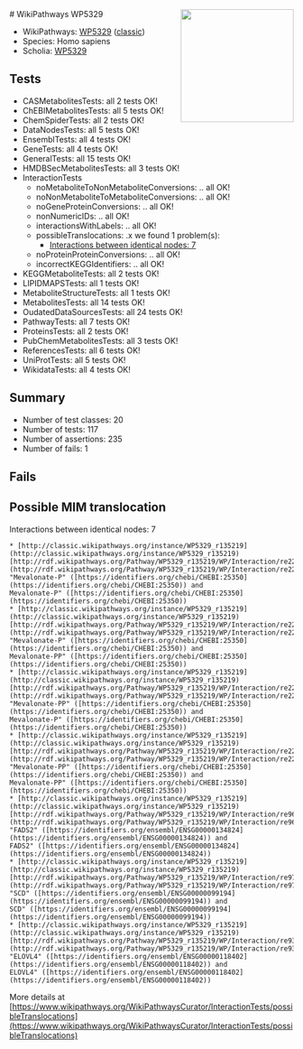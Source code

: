 <img style="float: right; width: 200px" src="https://upload.wikimedia.org/wikipedia/commons/thumb/8/83/Wplogo_with_text_500.png/640px-Wplogo_with_text_500.png" />
# WikiPathways WP5329

* WikiPathways: [WP5329](https://wikipathways.org/pathways/WP5329) ([classic](https://classic.wikipathways.org/instance/WP5329))
* Species: Homo sapiens
* Scholia: [WP5329](https://scholia.toolforge.org/wikipathways/WP5329)
## Tests
* CASMetabolitesTests: all 2 tests OK!
* ChEBIMetabolitesTests: all 5 tests OK!
* ChemSpiderTests: all 2 tests OK!
* DataNodesTests: all 5 tests OK!
* EnsemblTests: all 4 tests OK!
* GeneTests: all 4 tests OK!
* GeneralTests: all 15 tests OK!
* HMDBSecMetabolitesTests: all 3 tests OK!
* InteractionTests
    * noMetaboliteToNonMetaboliteConversions: .. all OK!
    * noNonMetaboliteToMetaboliteConversions: .. all OK!
    * noGeneProteinConversions: .. all OK!
    * nonNumericIDs: .. all OK!
    * interactionsWithLabels: .. all OK!
    * possibleTranslocations: .x we found 1 problem(s):
        * [Interactions between identical nodes: 7](#1c11820c)
    * noProteinProteinConversions: .. all OK!
    * incorrectKEGGIdentifiers: .. all OK!
* KEGGMetaboliteTests: all 2 tests OK!
* LIPIDMAPSTests: all 1 tests OK!
* MetaboliteStructureTests: all 1 tests OK!
* MetabolitesTests: all 14 tests OK!
* OudatedDataSourcesTests: all 24 tests OK!
* PathwayTests: all 7 tests OK!
* ProteinsTests: all 2 tests OK!
* PubChemMetabolitesTests: all 3 tests OK!
* ReferencesTests: all 6 tests OK!
* UniProtTests: all 5 tests OK!
* WikidataTests: all 4 tests OK!


## Summary

* Number of test classes: 20
* Number of tests: 117
* Number of assertions: 235
* Number of fails: 1

## Fails

<a name="1c11820c" />

## Possible MIM translocation

Interactions between identical nodes: 7
```
* [http://classic.wikipathways.org/instance/WP5329_r135219](http://classic.wikipathways.org/instance/WP5329_r135219) [http://rdf.wikipathways.org/Pathway/WP5329_r135219/WP/Interaction/re22](http://rdf.wikipathways.org/Pathway/WP5329_r135219/WP/Interaction/re22) "Mevalonate-P" ([https://identifiers.org/chebi/CHEBI:25350](https://identifiers.org/chebi/CHEBI:25350)) and 
Mevalonate-P" ([https://identifiers.org/chebi/CHEBI:25350](https://identifiers.org/chebi/CHEBI:25350))
* [http://classic.wikipathways.org/instance/WP5329_r135219](http://classic.wikipathways.org/instance/WP5329_r135219) [http://rdf.wikipathways.org/Pathway/WP5329_r135219/WP/Interaction/re22](http://rdf.wikipathways.org/Pathway/WP5329_r135219/WP/Interaction/re22) "Mevalonate-P" ([https://identifiers.org/chebi/CHEBI:25350](https://identifiers.org/chebi/CHEBI:25350)) and 
Mevalonate-PP" ([https://identifiers.org/chebi/CHEBI:25350](https://identifiers.org/chebi/CHEBI:25350))
* [http://classic.wikipathways.org/instance/WP5329_r135219](http://classic.wikipathways.org/instance/WP5329_r135219) [http://rdf.wikipathways.org/Pathway/WP5329_r135219/WP/Interaction/re22](http://rdf.wikipathways.org/Pathway/WP5329_r135219/WP/Interaction/re22) "Mevalonate-PP" ([https://identifiers.org/chebi/CHEBI:25350](https://identifiers.org/chebi/CHEBI:25350)) and 
Mevalonate-P" ([https://identifiers.org/chebi/CHEBI:25350](https://identifiers.org/chebi/CHEBI:25350))
* [http://classic.wikipathways.org/instance/WP5329_r135219](http://classic.wikipathways.org/instance/WP5329_r135219) [http://rdf.wikipathways.org/Pathway/WP5329_r135219/WP/Interaction/re22](http://rdf.wikipathways.org/Pathway/WP5329_r135219/WP/Interaction/re22) "Mevalonate-PP" ([https://identifiers.org/chebi/CHEBI:25350](https://identifiers.org/chebi/CHEBI:25350)) and 
Mevalonate-PP" ([https://identifiers.org/chebi/CHEBI:25350](https://identifiers.org/chebi/CHEBI:25350))
* [http://classic.wikipathways.org/instance/WP5329_r135219](http://classic.wikipathways.org/instance/WP5329_r135219) [http://rdf.wikipathways.org/Pathway/WP5329_r135219/WP/Interaction/re96](http://rdf.wikipathways.org/Pathway/WP5329_r135219/WP/Interaction/re96) "FADS2" ([https://identifiers.org/ensembl/ENSG00000134824](https://identifiers.org/ensembl/ENSG00000134824)) and 
FADS2" ([https://identifiers.org/ensembl/ENSG00000134824](https://identifiers.org/ensembl/ENSG00000134824))
* [http://classic.wikipathways.org/instance/WP5329_r135219](http://classic.wikipathways.org/instance/WP5329_r135219) [http://rdf.wikipathways.org/Pathway/WP5329_r135219/WP/Interaction/re97](http://rdf.wikipathways.org/Pathway/WP5329_r135219/WP/Interaction/re97) "SCD" ([https://identifiers.org/ensembl/ENSG00000099194](https://identifiers.org/ensembl/ENSG00000099194)) and 
SCD" ([https://identifiers.org/ensembl/ENSG00000099194](https://identifiers.org/ensembl/ENSG00000099194))
* [http://classic.wikipathways.org/instance/WP5329_r135219](http://classic.wikipathways.org/instance/WP5329_r135219) [http://rdf.wikipathways.org/Pathway/WP5329_r135219/WP/Interaction/re93](http://rdf.wikipathways.org/Pathway/WP5329_r135219/WP/Interaction/re93) "ELOVL4" ([https://identifiers.org/ensembl/ENSG00000118402](https://identifiers.org/ensembl/ENSG00000118402)) and 
ELOVL4" ([https://identifiers.org/ensembl/ENSG00000118402](https://identifiers.org/ensembl/ENSG00000118402))
```

More details at [https://www.wikipathways.org/WikiPathwaysCurator/InteractionTests/possibleTranslocations](https://www.wikipathways.org/WikiPathwaysCurator/InteractionTests/possibleTranslocations)

